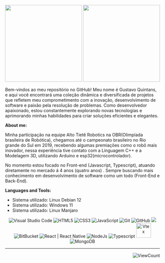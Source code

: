 <p>
  <img height="250" src="https://github-readme-stats.vercel.app/api?username=QuintansC&hide=stars&show_icons=true&theme=dark&line_height=40">
  <img height="250" src="https://github-readme-stats.vercel.app/api/top-langs/?username=QuintansC&count_private=true&theme=dark&line_height=40"">
</p>

Bem-vindos ao meu repositório no GitHub! Meu nome é Gustavo Quintans, e aqui você encontrará uma coleção dinâmica e diversificada de projetos que refletem meu comprometimento com a inovação, desenvolvimento de software e paixão pela resolução de problemas. Como desenvolvedor apaixonado, estou constantemente explorando novas tecnologias e aprimorando minhas habilidades para criar soluções eficientes e elegantes.

**About me:**

Minha participação na equipe Alto Tietê Robotics na OBR(Olimpíada brasileira de Robótica), chegamos até o campeonato brasileiro no Rio grande do Sul em 2019, recebendo algumas premiações como o robô mais inovador, nessa experiência tive contato com a Linguagem C++ e a Modelagem 3D, utilizando Arduino e esp32(microcontrolador).

No momento estou focado no Front-end (Javascript, Typescript), atuando diretamente no mercado á 4 anos (quatro anos) . Sempre buscando mais conhecimento em desenvolvimento de software como um todo (Front-End e Back-End).

**Languages and Tools:**

- Sistema utilizado: Linux Debian 12
- Sistema utilizado: Windows 11
- Sistema utilizado: Linux Manjaro

<p align="center">

  <div align="center">
    <img alt="Visual Studio Code" src="https://img.icons8.com/fluent/48/000000/visual-studio-code-2019.png" />
    <img alt="HTML5" src="https://img.icons8.com/color/48/000000/html-5.png" />
    <img alt="CSS3" src="https://img.icons8.com/color/48/000000/css3.png" />
    <img alt="JavaScript" src="https://img.icons8.com/color/48/000000/javascript.png" />
    <img alt="Git" src="https://img.icons8.com/color/48/000000/git.png" />
    <img alt="GitHub" src="https://img.icons8.com/fluent/48/000000/github.png" />
    <img src="https://img.icons8.com/color/48/000000/gitlab.png"/>
    <img alt="BitBucket" src="https://img.icons8.com/color/48/000000/bitbucket.png"/>
    <img alt="React | React Native" src="https://img.icons8.com/color/48/000000/react-native.png" />
    <img alt="NodeJs" src="https://img.icons8.com/color/48/000000/nodejs.png"/>
    <img alt="Typescript" src="https://img.icons8.com/color/48/000000/typescript.png"/>
    <img alt="Vtex" height="48"  src="https://files.readme.io/096a0df-logo.2f3fc60b.svg"/>
    <img alt="MongoDB" src="https://img.icons8.com/color/48/000000/mongodb.png"/>
  </div>
</p>

---




<div align="right">
  
![ViewCount](https://views.whatilearened.today/views/github/QuintansC/QuintansC.svg)

</div>
